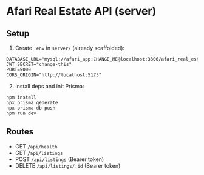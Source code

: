 # Afari Real Estate API (server)

## Setup
1. Create `.env` in `server/` (already scaffolded):
```
DATABASE_URL="mysql://afari_app:CHANGE_ME@localhost:3306/afari_real_estate_v2"
JWT_SECRET="change-this"
PORT=5000
CORS_ORIGIN="http://localhost:5173"
```
2. Install deps and init Prisma:
```
npm install
npx prisma generate
npx prisma db push
npm run dev
```

## Routes
- GET `/api/health`
- GET `/api/listings`
- POST `/api/listings` (Bearer token)
- DELETE `/api/listings/:id` (Bearer token)
